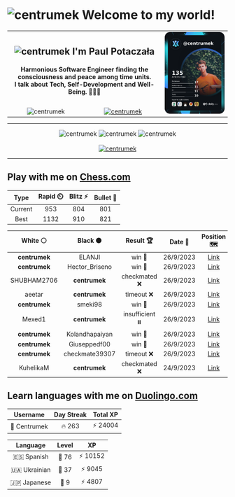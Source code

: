 <h1>
  <img
    src="https://emojis.slackmojis.com/emojis/images/1531849430/4246/blob-sunglasses.gif"
    width="30"
    alt="centrumek"
  />
  Welcome to my world!
</h1>

<table>
  <tbody>
    <tr>
      <td align="center" width="70%" colspan="2">
        <h2>
          <img
            src="https://raw.githubusercontent.com/MartinHeinz/MartinHeinz/master/wave.gif"
            width="30px"
            alt="centrumek"
          />
          I'm Paul Potaczała
        </h2>
        <h4>
          Harmonious Software Engineer finding the consciousness and peace among time units.
          <br/>
          I talk about Tech, Self-Development and Well-Being. 🌿🧘🚀
        </h4>
      </td>
      <td width="30%" rowspan="2">
        <a href="https://app.daily.dev/centrumek">
          <img
            src="./devcard.png"
            alt="centrumek"
          />
        </a>
      </td>
    </tr>
    <tr align="center">
      <td>
        <img
          src="https://komarev.com/ghpvc/?username=centrumek&label=visitors&color=0e75b6&style=flat"
          alt="centrumek"
        >
      </td>
      <td>
        <a href="https://stackoverflow.com/users/14496012/centrumek">
          <img
            src="https://stackoverflow.com/users/flair/14496012.png?theme=dark"
            alt="centrumek"
          >
        </a>
      </td>
    </tr>
  </tbody>
</table>

---
<div align="center">
  <img 
    src="https://github-readme-stats.vercel.app/api?username=centrumek&show_icons=true&count_private=true&theme=dark&hide_border=true&hide=issues,contribs&bg_color=00000000"
    alt="centrumek"
  />
  <img
    src="https://github-readme-stats.vercel.app/api/top-langs/?username=centrumek&layout=compact&hide_border=true&theme=dark&bg_color=00000000&langs_count=6&exclude_repo=air-statistic-app"
    alt="centrumek"
  />
  <img 
    src="https://github-readme-streak-stats.herokuapp.com?user=centrumek&theme=dark&hide_border=true&background=FFFFFF00"
    alt="centrumek"
  />
  <br/>
  <br/>
  <a href="https://www.buymeacoffee.com/centrumek">
    <img
      src="https://cdn.buymeacoffee.com/buttons/v2/default-orange.png"
      height="50"
      width="210"
      alt="centrumek"
    />
  </a>
</div>

---

## Play with me on [Chess.com](https://www.chess.com/member/centrumek)

<div align="center">
<!--START_SECTION:chessStats-->
<!-- Automatically generated with https://github.com/Balastrong/chess-stats-action -->

| Type | Rapid ⏲️ | Blitz ⚡ | Bullet 🔫 |
|:---:|:---:|:---:|:---:|
| Current | 953 | 804 | 801 |
| Best | 1132 | 910 | 821 |

| White ⚪ | Black ⚫ | Result 🏆 | Date 📅 | Position 🗺️ | Type 🕕 |
|:---:|:---:|:---:|:---:|:---:|:---:|
| **centrumek** | ELANJI | win 🥇 | 26/9/2023 | <a href="http://www.ee.unb.ca/cgi-bin/tervo/fen.pl?select=rn3k1r/7p/4b3/p3pp2/2Bp1P1q/1P5P/2P2Q2/R3K2R b KQ -">Link</a> | Bullet |
| **centrumek** | Hector_Briseno | win 🥇 | 26/9/2023 | <a href="http://www.ee.unb.ca/cgi-bin/tervo/fen.pl?select=5q2/2p5/1k5p/pRpp1p1P/2p5/2Q1P3/P1PK1P2/6R1 b - -">Link</a> | Bullet |
| SHUBHAM2706 | **centrumek** | checkmated ❌ | 26/9/2023 | <a href="http://www.ee.unb.ca/cgi-bin/tervo/fen.pl?select=rn1qkbnr/ppp2Q1p/3p2p1/4p3/2B1P3/8/PPPP1PPP/RNB2RK1 b kq -">Link</a> | Bullet |
| aeetar | **centrumek** | timeout ❌ | 26/9/2023 | <a href="http://www.ee.unb.ca/cgi-bin/tervo/fen.pl?select=8/2k2p2/7p/6p1/R2BK3/P2N2PP/8/8 b - -">Link</a> | Bullet |
| **centrumek** | smeki98 | win 🥇 | 26/9/2023 | <a href="http://www.ee.unb.ca/cgi-bin/tervo/fen.pl?select=8/8/8/8/6K1/3k4/5Q2/8 b - -">Link</a> | Rapid |
| Mexed1 | **centrumek** | insufficient ⏸️ | 26/9/2023 | <a href="http://www.ee.unb.ca/cgi-bin/tervo/fen.pl?select=8/4K1b1/8/7k/8/8/8/8 w - -">Link</a> | Rapid |
| **centrumek** | Kolandhapaiyan | win 🥇 | 26/9/2023 | <a href="http://www.ee.unb.ca/cgi-bin/tervo/fen.pl?select=rnb1k1nr/pppp1ppp/4p3/4P3/3P4/2PQ4/P4PPP/RNB1K1NR b KQkq -">Link</a> | Rapid |
| **centrumek** | Giuseppedf00 | win 🥇 | 26/9/2023 | <a href="http://www.ee.unb.ca/cgi-bin/tervo/fen.pl?select=r5k1/pb3pQp/4r3/1p1p4/8/1B3P2/PP3K2/R5R1 b - -">Link</a> | Rapid |
| **centrumek** | checkmate39307 | timeout ❌ | 26/9/2023 | <a href="http://www.ee.unb.ca/cgi-bin/tervo/fen.pl?select=8/6k1/8/2K4p/8/3n4/P6P/8 w - -">Link</a> | Blitz |
| KuhelikaM | **centrumek** | checkmated ❌ | 24/9/2023 | <a href="http://www.ee.unb.ca/cgi-bin/tervo/fen.pl?select=r3q2r/ppp4p/1n1b4/5b2/4Nk2/2Q2PP1/PPP4P/RN2KB1R b KQ -">Link</a> | Rapid |

<!--END_SECTION:chessStats-->
</div>

## Learn languages with me on [Duolingo.com](https://www.duolingo.com/profile/Centrumek)

<div align="center">
<!--START_SECTION:duolingoStats-->
<!-- Automatically generated with https://github.com/centrumek/duolingo-readme-stats-->

| Username | Day Streak | Total XP |
|:---:|:---:|:---:|
| 👤 Centrumek | 🔥 263 | ⚡ 24004 |

| Language | Level | XP |
|:---:|:---:|:---:|
| 🇪🇸 Spanish | 👑 76 | ⚡ 10152 |
| 🇺🇦 Ukrainian | 👑 37 | ⚡ 9045 |
| 🇯🇵 Japanese | 👑 9 | ⚡ 4807 |

<!--END_SECTION:duolingoStats-->
</div>
<!--
**centrumek/centrumek** is a ✨ _special_ ✨ repository because its `README.md` (this file) appears on your GitHub profile.

Here are some ideas to get you started:

- 🔭 I’m currently working on ...
- 🌱 I’m currently learning ...
- 👯 I’m looking to collaborate on ...
- 🤔 I’m looking for help with ...
- 💬 Ask me about ...
- 📫 How to reach me: ...
- 😄 Pronouns: ...
- ⚡ Fun fact: ...
-->

